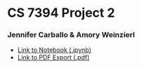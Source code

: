 # CS 7394 Project 2
### Jennifer Carballo & Amory Weinzierl

- [Link to Notebook (.ipynb)](https://github.com/jcarballo1/CS7394_AppliedML/blob/master/Project2/Project02_Revised_Final.ipynb)
- [Link to PDF Export (.pdf)](https://github.com/jcarballo1/CS7394_AppliedML/blob/master/Project2/Project02_Revised_Final.pdf)
